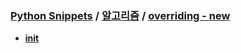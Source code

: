 ### [Python Snippets](../../README.md) / [알고리즘](../README.md) / [overriding - __new__ ](README.md)
- [ __init__ ](%20__init__%20/README.md)